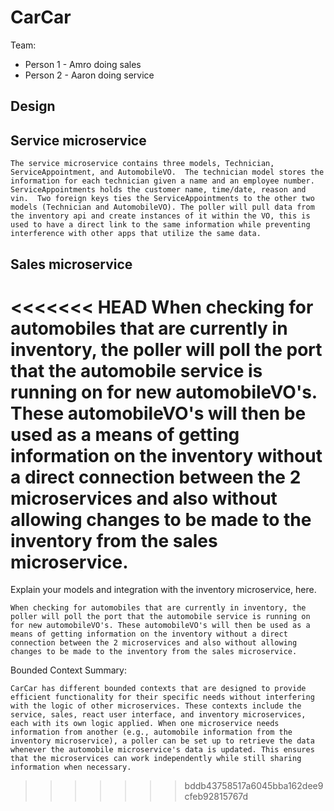 # CarCar

Team:

* Person 1 - Amro doing sales
* Person 2 - Aaron doing service

## Design



## Service microservice

    The service microservice contains three models, Technician, ServiceAppointment, and AutomobileVO.  The technician model stores the information for each technician given a name and an employee number.  ServiceAppointments holds the customer name, time/date, reason and vin.  Two foreign keys ties the ServiceAppointments to the other two models (Technician and AutomobileVO). The poller will pull data from the inventory api and create instances of it within the VO, this is used to have a direct link to the same information while preventing interference with other apps that utilize the same data.

## Sales microservice

<<<<<<< HEAD
When checking for automobiles that are currently in inventory, the poller will poll the port that the automobile service is running on for new automobileVO's. These automobileVO's will then be used as a means of getting information on the inventory without a direct connection between the 2 microservices and also without allowing changes to be made to the inventory from the sales microservice.
=======
Explain your models and integration with the inventory
microservice, here.

    When checking for automobiles that are currently in inventory, the poller will poll the port that the automobile service is running on for new automobileVO's. These automobileVO's will then be used as a means of getting information on the inventory without a direct connection between the 2 microservices and also without allowing changes to be made to the inventory from the sales microservice.


Bounded Context Summary:

    CarCar has different bounded contexts that are designed to provide efficient functionality for their specific needs without interfering with the logic of other microservices. These contexts include the service, sales, react user interface, and inventory microservices, each with its own logic applied. When one microservice needs information from another (e.g., automobile information from the inventory microservice), a poller can be set up to retrieve the data whenever the automobile microservice's data is updated. This ensures that the microservices can work independently while still sharing information when necessary.
>>>>>>> bddb43758517a6045bba162dee9cfeb92815767d
